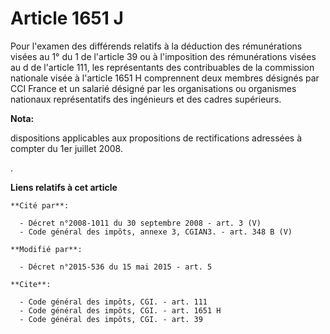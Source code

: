 # Article 1651 J

Pour l'examen des différends relatifs à la déduction des rémunérations visées au 1° du 1 de l'article 39 ou à l'imposition
des rémunérations visées au d de l'article 111, les représentants des contribuables de la commission nationale visée à
l'article 1651 H comprennent deux membres désignés par           CCI France et un salarié désigné par les organisations ou
organismes nationaux représentatifs des ingénieurs et des cadres supérieurs.

**Nota:**

dispositions applicables aux propositions de rectifications adressées à compter du 1er juillet 2008.

.

**Liens relatifs à cet article**

	**Cité par**:

	  - Décret n°2008-1011 du 30 septembre 2008 - art. 3 (V)
	  - Code général des impôts, annexe 3, CGIAN3. - art. 348 B (V)

	**Modifié par**:

	  - Décret n°2015-536 du 15 mai 2015 - art. 5

	**Cite**:

	  - Code général des impôts, CGI. - art. 111
	  - Code général des impôts, CGI. - art. 1651 H
	  - Code général des impôts, CGI. - art. 39
